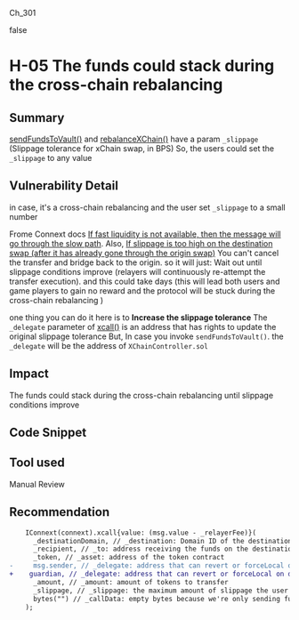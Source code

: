 Ch_301

false

# H-05 The funds could stack during the cross-chain rebalancing

## Summary
[sendFundsToVault()](https://github.com/sherlock-audit/2023-01-derby/blob/main/derby-yield-optimiser/contracts/XChainController.sol#L409-L441) and [rebalanceXChain()](https://github.com/sherlock-audit/2023-01-derby/blob/main/derby-yield-optimiser/contracts/MainVault.sol#L307-L326) have a param `_slippage` (Slippage tolerance for xChain swap, in BPS)
So, the users could set the `_slippage` to any value

## Vulnerability Detail
in case, it's a cross-chain rebalancing
and the user set `_slippage` to a small number 

Frome Connext docs 
[If fast liquidity is not available, then the message will go through the slow path](https://docs.connext.network/concepts/how-it-works/transaction-flow#fast-path).
Also, [If slippage is too high on the destination swap (after it has already gone through the origin swap)](https://docs.connext.network/developers/guides/handling-failures#high-slippage)
You can't cancel the transfer and bridge back to the origin.
so it will just: Wait out until slippage conditions improve (relayers will continuously re-attempt the transfer execution).
and this could take days (this will lead both users and game players to gain no reward and the protocol will be stuck during the cross-chain rebalancing )

one thing you can do it here is to **Increase the slippage tolerance**
The `_delegate` parameter of [xcall()](https://github.com/sherlock-audit/2023-01-derby/blob/main/derby-yield-optimiser/contracts/XProvider.sol#L152-L160) is an address that has rights to update the original slippage tolerance
But, In case you invoke `sendFundsToVault()`. the `_delegate` will be the address of `XChainController.sol`

## Impact
The funds could stack during the cross-chain rebalancing until slippage conditions improve
## Code Snippet

## Tool used

Manual Review

## Recommendation
```diff 
    IConnext(connext).xcall{value: (msg.value - _relayerFee)}(
      _destinationDomain, // _destination: Domain ID of the destination chain
      _recipient, // _to: address receiving the funds on the destination
      _token, // _asset: address of the token contract
-     msg.sender, // _delegate: address that can revert or forceLocal on destination
+    guardian, // _delegate: address that can revert or forceLocal on destination
      _amount, // _amount: amount of tokens to transfer
      _slippage, // _slippage: the maximum amount of slippage the user will accept in BPS (e.g. 30 = 0.3%)
      bytes("") // _callData: empty bytes because we're only sending funds
    );
```
